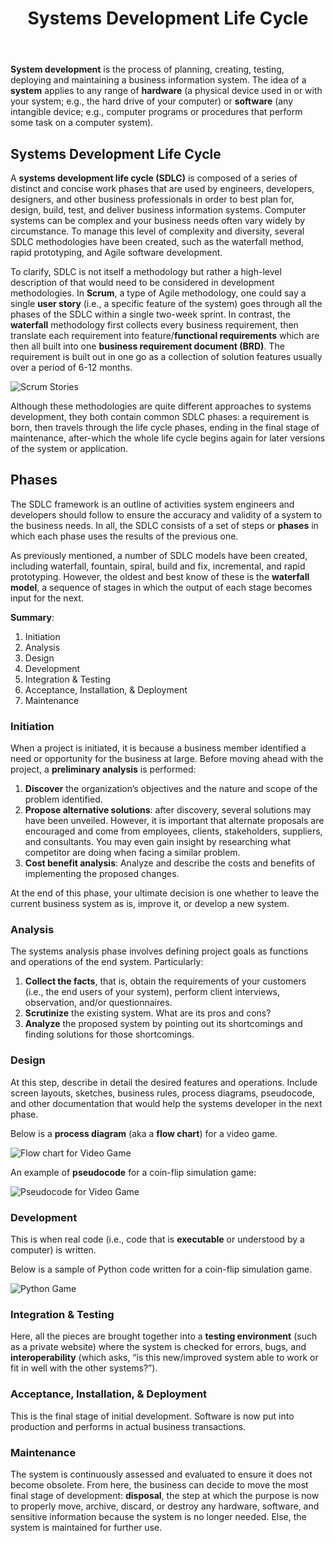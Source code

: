 ﻿---
# Posts need to have the `post` layout
layout: post

# The title of your post
title: Systems Development Life Cycle

# (Optional) Write a short (~150 characters) description of each blog post.
# This description is used to preview the page on search engines, social media, etc.
description: >
   What is the Systems Development Life Cycle and why is it important? Handout: [PDF](https://drive.google.com/file/d/1lav4hpeytamL1hCQv-kmYEBlkoNlTLGd/view?usp=sharing)

# (Optional) Link to an image that represents your blog post.
# The aspect ratio should be ~16:9.
image: /assets/img/default.jpg

# You can hide the description and/or image from the output
# (only visible to search engines) by setting:
# hide_description: true
# hide_image: true

# (Optional) Each post can have zero or more categories, and zero or more tags.
# The difference is that categories will be part of the URL, while tags will not.
# E.g. the URL of this post is <site.baseurl>/hydejack/2017/11/23/example-content/
categories: [CS 101]
tags: []
# If you want a category or tag to have its own page,
# check out `_featured_categories` and `_featured_tags` respectively.
---

**System development** is the process of planning, creating, testing, deploying and maintaining a business information system. 
The idea of a **system** applies to any range of **hardware** (a physical device used in or with your system; e.g., 
the hard drive of your computer) or **software** (any intangible device; e.g., computer programs or procedures that 
perform some task on a computer system). 

## Systems Development Life Cycle

A **systems development life cycle (SDLC)** is composed of a series of distinct and concise work phases that are used by engineers, developers, designers, and other business professionals in order to best plan for, design, build, test, and deliver business information systems. Computer systems can be complex and your business needs often vary widely by circumstance. To manage this level of complexity and diversity, several SDLC methodologies have been created, such as the waterfall method, rapid prototyping, and Agile software development.

To clarify, SDLC is not itself a methodology but rather a high-level description of that would need to be considered in development methodologies. 
In **Scrum**, a type of Agile methodology, one could say a single **user story** (i.e., a specific feature of the system) goes through all the phases of the SDLC within a single two-week sprint. 
In contrast, the **waterfall** methodology first collects every business requirement, then translate each requirement into 
feature/**functional requirements** which are then all built into one 
**business requirement document (BRD)**. The requirement is built out in one go as a collection of solution features usually over a period of 6-12 months.

![Scrum Stories](https://docs.google.com/uc?id=1XR-W8qj68zAHd3r_A2Zo3c84x-bmdqOy)

Although these methodologies are quite different approaches to systems development, they both contain common SDLC phases: a requirement is born, then travels through the life cycle phases, ending in the final stage of maintenance, after-which the whole life cycle begins again for later versions of the system or application.

## Phases

The SDLC framework is an outline of activities system engineers and developers should follow to ensure the accuracy and validity of a system to the business needs. In all, the SDLC consists of a set of steps or 
**phases** in which each phase uses the results of the previous one.

As previously mentioned, a number of SDLC models have been created, including waterfall, fountain, spiral, build and fix, incremental, and rapid prototyping. However, the oldest and best know of these is the **waterfall model**, a sequence of stages in which the output of each stage becomes input for the next.

**Summary**:
1. Initiation
2. Analysis
3. Design
4. Development 
5. Integration & Testing
6. Acceptance, Installation, & Deployment
7. Maintenance

### Initiation
When a project is initiated, it is because a business member identified a need or opportunity for the business at large. Before moving ahead with the project, a 
**preliminary analysis** is performed:

1. **Discover** the organization’s objectives and the nature and scope of the problem identified. 
2. **Propose alternative solutions**: after discovery, several solutions may have been unveiled. However, it is important that alternate proposals are encouraged and come from employees, clients, stakeholders, suppliers, and consultants. You may even gain insight by researching what competitor are doing when facing a similar problem. 
3. **Cost benefit analysis**: Analyze and describe the costs and benefits of implementing the proposed changes. 

At the end of this phase, your ultimate decision is one whether to leave the current business system as is, improve it, or develop a new system.  

### Analysis
The systems analysis phase involves defining project goals as functions and operations of the end system. Particularly:

1. **Collect the facts**, that is, obtain the requirements of your customers (i.e., the end users of your system), perform client interviews, observation, and/or questionnaires. 
2. **Scrutinize** the existing system. What are its pros and cons? 
3. **Analyze** the proposed system by pointing out its shortcomings and finding solutions for those shortcomings. 

### Design
At this step, describe in detail the desired features and operations. Include screen layouts, sketches, business rules, process diagrams, pseudocode, and other documentation that would help the systems developer in the next phase.

Below is a **process diagram** (aka a **flow chart**) for a video game.

![Flow chart for Video Game](https://docs.google.com/uc?id=1ge0LDo_0mxHoBna7AOC4262AjiLG8A93)

An example of **pseudocode** for a coin-flip simulation game:

![Pseudocode for Video Game](https://docs.google.com/uc?id=1lj9nMm_S3wQwKS57NTaXFM7yXCljwAgH)

### Development
This is when real code (i.e., code that is **executable** or understood by a computer) is written.

Below is a sample of Python code written for a coin-flip simulation game.

![Python Game](https://docs.google.com/uc?id=1Avgf00R7wXK5TKTqWPiQmTXsjdTnNDjq)

### Integration & Testing
Here, all the pieces are brought together into a **testing environment** (such as a private website) where the system is checked for errors, bugs, and **interoperability** (which asks, “is this new/improved system able to work or fit in well with the other systems?”).

### Acceptance, Installation, & Deployment
This is the final stage of initial development. Software is now put into production and performs in actual business transactions.

### Maintenance
The system is continuously assessed and evaluated to ensure it does not become obsolete. From here, the business can decide to move the most final stage of development: **disposal**, the step at which the purpose is now to properly move, archive, discard, or destroy any hardware, software, and sensitive information because the system is no longer needed. Else, the system is maintained for further use.



